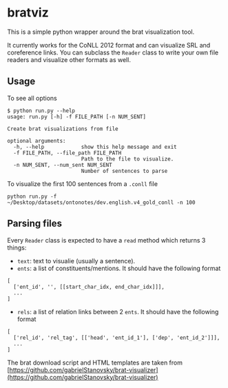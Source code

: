# bratviz

This is a simple python wrapper around the brat visualization tool.

It currently works for the CoNLL 2012 format and can visualize SRL and coreference links. You can subclass the `Reader` class to write your own file readers and visualize other formats as well.

## Usage

To see all options
```
$ python run.py --help
usage: run.py [-h] -f FILE_PATH [-n NUM_SENT]

Create brat visualizations from file

optional arguments:
  -h, --help            show this help message and exit
  -f FILE_PATH, --file_path FILE_PATH
                        Path to the file to visualize.
  -n NUM_SENT, --num_sent NUM_SENT
                        Number of sentences to parse
```

To visualize the first 100 sentences from a `.conll` file

```
python run.py -f ~/Desktop/datasets/ontonotes/dev.english.v4_gold_conll -n 100
```

## Parsing files

Every `Reader` class is expected to have a `read` method which returns 3 things:
- `text`: text to visualie (usually a sentence). 
- `ents`: a list of constituents/mentions. It should have the following format
```
[
  ['ent_id', '', [[start_char_idx, end_char_idx]]], 
  ...
]
```
- `rels`: a list of relation links between 2 `ents`. It should have the following format
```
[
  ['rel_id', 'rel_tag', [['head', 'ent_id_1'], ['dep', 'ent_id_2']]], 
  ...
]
```

The brat download script and HTML templates are taken from [https://github.com/gabrielStanovsky/brat-visualizer](https://github.com/gabrielStanovsky/brat-visualizer)
